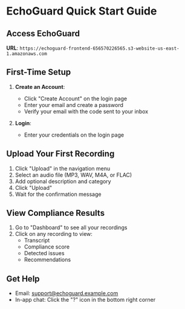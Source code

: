 # EchoGuard Quick Start Guide

## Access EchoGuard

**URL**: `https://echoguard-frontend-656570226565.s3-website-us-east-1.amazonaws.com`

## First-Time Setup

1. **Create an Account**:
   - Click "Create Account" on the login page
   - Enter your email and create a password
   - Verify your email with the code sent to your inbox

2. **Login**:
   - Enter your credentials on the login page

## Upload Your First Recording

1. Click "Upload" in the navigation menu
2. Select an audio file (MP3, WAV, M4A, or FLAC)
3. Add optional description and category
4. Click "Upload"
5. Wait for the confirmation message

## View Compliance Results

1. Go to "Dashboard" to see all your recordings
2. Click on any recording to view:
   - Transcript
   - Compliance score
   - Detected issues
   - Recommendations

## Get Help

- Email: support@echoguard.example.com
- In-app chat: Click the "?" icon in the bottom right corner